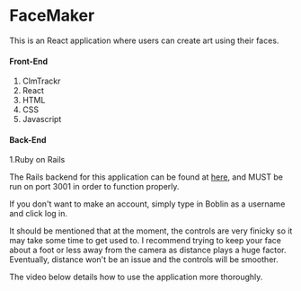 
# FaceMaker

This is an React application where users can create art using their faces.
#### Front-End
1. ClmTrackr
2. React
3. HTML
4. CSS
5. Javascript

#### Back-End
1.Ruby on Rails

The Rails backend for this application can be found at [here](https://github.com/Asilver-jpg/faceArt_backend), and MUST be run on port 3001 in order to function properly. 

If you don't want to make an account, simply type in Boblin as a username and click log in.

It should be mentioned that at the moment, the controls are very finicky so it may take some time to get used to. I recommend trying to keep your face about a foot or less away from the camera as distance plays a huge factor. Eventually, distance won't be an issue and the controls will be smoother. 

The video below details how to use the application more thoroughly. 
